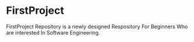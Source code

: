 # FirstProject
FirstProject Repository is a newly designed Respository For Beginners Who are interested In Software Engineering.
